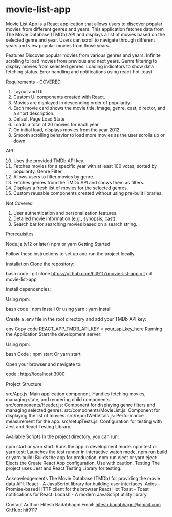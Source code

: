 # movie-list-app

Movie List App is a React application that allows users to discover popular movies from different genres and years. This application fetches data from The Movie Database (TMDb) API and displays a list of movies based on the selected genre and year. Users can scroll to navigate through different years and view popular movies from those years.

Features
Discover popular movies from various genres and years.
Infinite scrolling to load movies from previous and next years.
Genre filtering to display movies from selected genres.
Loading indicators to show data fetching status.
Error handling and notifications using react-hot-toast.


Requirements - COVERED

1. Layout and UI
2. Custom UI components created with React.
3. Movies are displayed in descending order of popularity.
4. Each movie card shows the movie title, image, genre, cast, director, and a short description.
5. Default Page Load State
6. Loads a total of 20 movies for each year.
7. On initial load, displays movies from the year 2012.
8. Smooth scrolling behavior to load more movies as the user scrolls up or down.

API

10. Uses the provided TMDb API key.
11. Fetches movies for a specific year with at least 100 votes, sorted by popularity.
Genre Filter
12. Allows users to filter movies by genre.
13. Fetches genres from the TMDb API and shows them as filters.
14. Displays a fresh list of movies for the selected genres.
15. Custom reusable components created without using pre-built libraries.

Not Covered

1. User authentication and personalization features.
2. Detailed movie information (e.g., synopsis, cast).
3. Search bar for searching movies based on a search string.


Prerequisites

Node.js (v12 or later)
npm or yarn
Getting Started

Follow these instructions to set up and run the project locally.

Installation
Clone the repository:

bash
code :  git clone https://github.com/hit9117/movie-list-app.git
cd movie-list-app

Install dependencies:

Using npm:

bash
code : npm install Or using yarn : yarn install

Create a .env file in the root directory and add your TMDb API key:

env
Copy code
REACT_APP_TMDB_API_KEY = your_api_key_here
Running the Application
Start the development server:

Using npm:

bash
Code : npm start Or  yarn start

Open your browser and navigate to:

code :  http://localhost:3000

Project Structure

src/App.js: Main application component. Handles fetching movies, managing state, and rendering child components.
src/components/Header.js: Component for displaying genre filters and managing selected genres.
src/components/MovieList.js: Component for displaying the list of movies.
src/reportWebVitals.js: Performance measurement for the app.
src/setupTests.js: Configuration for testing with Jest and React Testing Library.

Available Scripts
In the project directory, you can run:

npm start or yarn start: Runs the app in development mode.
npm test or yarn test: Launches the test runner in interactive watch mode.
npm run build or yarn build: Builds the app for production.
npm run eject or yarn eject: Ejects the Create React App configuration. Use with caution.
Testing
The project uses Jest and React Testing Library for testing.




Acknowledgements
The Movie Database (TMDb) for providing the movie data API.
React - A JavaScript library for building user interfaces.
Axios - Promise-based HTTP client for the browser
React Hot Toast - Toast notifications for React.
Lodash - A modern JavaScript utility library.

Contact
Author: Hitesh Badabhagni
Email: hitesh.badabhagni@gmail.com
GitHub: hit9117
